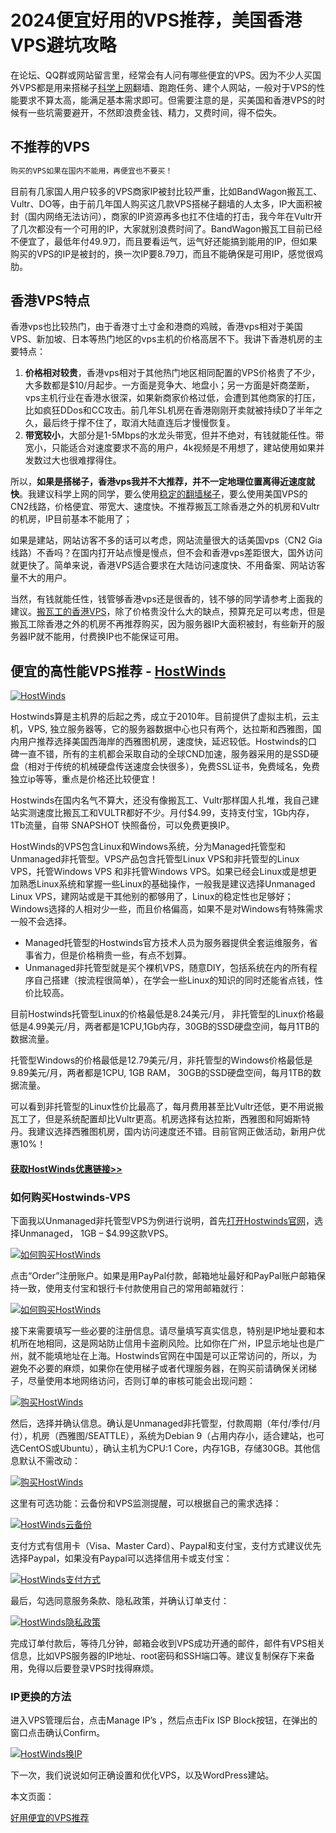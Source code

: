 # 2024便宜好用的VPS推荐，美国香港VPS避坑攻略

在论坛、QQ群或网站留言里，经常会有人问有哪些便宜的VPS。因为不少人买国外VPS都是用来搭梯子<a rel="noopener nofollow" href="https://github.com/search?q=VPN+%E7%BF%BB%E5%A2%99+%E6%8E%A8%E8%8D%90" target="_blank">科学上网</a>翻墙、跑跑任务、建个人网站，一般对于VPS的性能要求不算太高，能满足基本需求即可。但需要注意的是，买美国和香港VPS的时候有一些坑需要避开，不然即浪费金钱、精力，又费时间，得不偿失。

## 不推荐的VPS

```markdown
购买的VPS如果在国内不能用，再便宜也不要买！
```

目前有几家国人用户较多的VPS商家IP被封比较严重，比如BandWagon搬瓦工、Vultr、DO等，由于前几年国人购买这几款VPS搭梯子翻墙的人太多，IP大面积被封（国内网络无法访问），商家的IP资源再多也扛不住墙的打击，我今年在Vultr开了几次都没有一个可用的IP，大家就别浪费时间了。BandWagon搬瓦工目前已经不便宜了，最低年付49.9刀，而且要看运气，运气好还能搞到能用的IP，但如果购买的VPS的IP是被封的，换一次IP要8.79刀，而且不能确保是可用IP，感觉很鸡肋。

## 香港VPS特点

香港vps也比较热门，由于香港寸土寸金和港商的鸡贼，香港vps相对于美国VPS、新加坡、日本等热门地区的vps主机的价格高居不下。我讲下香港机房的主要特点：

1. **价格相对较贵**，香港vps相对于其他热门地区相同配置的VPS价格贵了不少，大多数都是$10/月起步。一方面是竞争大、地盘小；另一方面是奸商垄断，vps主机行业在香港水很深，如果新商家价格过低，会遭到其他商家的打压，比如疯狂DDos和CC攻击。前几年SL机房在香港刚刚开卖就被持续D了半年之久，最后终于撑不住了，取消大陆直连后才慢慢恢复。
2. **带宽较小**，大部分是1-5Mbps的水龙头带宽，但并不绝对，有钱就能任性。带宽小，只能适合对速度要求不高的用户，4k视频是不用想了，建站使用如果并发数过大也很难撑得住。

所以，**如果是搭梯子，香港vps我并不大推荐，并不一定地理位置离得近速度就快**。我建议科学上网的同学，要么使用<a rel="noopener" href="https://github.com/vpncn/vpncn.github.io" target="_blank">稳定的翻墙梯子</a>，要么使用美国VPS的CN2线路，价格便宜、带宽大、速度快。不推荐搬瓦工除香港之外的机房和Vultr的机房，IP目前基本不能用了；

如果是建站，网站访客不多的话可以考虑，网站流量很大的话美国vps（CN2 Gia线路）不香吗？在国内打开站点慢是慢点，但不会和香港vps差距很大，国外访问就更快了。简单来说，香港VPS适合要求在大陆访问速度快、不用备案、网站访客量不大的用户。

当然，有钱就能任性，钱管够香港vps还是很香的，钱不够的同学请参考上面我的建议。<a rel="noopener" href="https://bwh88.net/cart.php?a=confproduct&aff=72842" target="_blank">搬瓦工的香港VPS</a>，除了价格贵没什么大的缺点，预算充足可以考虑，但是搬瓦工除香港之外的机房不再推荐购买，因为服务器IP大面积被封，有些新开的服务器IP就不能用，付费换IP也不能保证可用。

## 便宜的高性能VPS推荐 - <a rel="nofollow noopener" href="https://www.hostwinds.com/30265.html" target="_blank">HostWinds</a>

[![HostWinds](https://www.safewebcn.com/img/hostwinds-logo-min.png)](#便宜的高性能vps推荐---hostwinds)

Hostwinds算是主机界的后起之秀，成立于2010年。目前提供了虚拟主机，云主机，VPS, 独立服务器等，它的服务器数据中心也只有两个，达拉斯和西雅图，国内用户推荐选择美国西海岸的西雅图机房，速度快，延迟较低。Hostwinds的口碑一直不错，所有的主机都会采取自动的全球CND加速，服务器采用的是SSD硬盘（相对于传统的机械硬盘传送速度会快很多），免费SSL证书，免费域名，免费独立ip等等，重点是价格还比较便宜！

Hostwinds在国内名气不算大，还没有像搬瓦工、Vultr那样国人扎堆，我自己建站实测速度比搬瓦工和VULTR都好不少。月付$4.99，支持支付宝，1Gb内存，1Tb流量，自带 SNAPSHOT 快照备份，可以免费更换IP。

HostWinds的VPS包含Linux和Windows系统，分为Managed托管型和Unmanaged非托管型。VPS产品包含托管型Linux VPS和非托管型的Linux VPS，托管Windows VPS 和非托管Windows VPS。如果已经会Linux或是想更加熟悉Linux系统和掌握一些Linux的基础操作，一般我是建议选择Unmanaged Linux VPS，建网站或是干其他别的都够用了，Linux的稳定性也足够好；Windows选择的人相对少一些，而且价格偏高，如果不是对Windows有特殊需求一般不会选择。

- Managed托管型的Hostwinds官方技术人员为服务器提供全套运维服务，省事省力，但是价格稍贵一些，有点不划算。
- Unmanaged非托管型就是买个裸机VPS，随意DIY，包括系统在内的所有程序自己搭建（按流程很简单），在学会一些Linux的知识的同时还能省点钱，性价比较高。

目前Hostwinds托管型Linux的价格最低是8.24美元/月， 非托管型的Linux价格最低是4.99美元/月，两者都是1CPU,1Gb内存，30GB的SSD硬盘空间，每月1TB的数据流量。

托管型Windows的价格最低是12.79美元/月，非托管型的Windows价格最低是9.89美元/月，两者都是1CPU, 1GB RAM， 30GB的SSD硬盘空间，每月1TB的数据流量。

可以看到非托管型的Linux性价比最高了，每月费用甚至比Vultr还低，更不用说搬瓦工了，但是系统配置却比Vultr更高。机房选择有达拉斯，西雅图和阿姆斯特丹。我建议选择西雅图机房，国内访问速度还不错。目前官网正做活动，新用户优惠10%！

#### <a rel="nofollow noopener" href="https://www.hostwinds.com/30265.html" target="_blank">获取HostWinds优惠链接>></a>

### 如何购买Hostwinds-VPS

下面我以Unmanaged非托管型VPS为例进行说明，首先<a rel="nofollow noopener" href="https://www.hostwinds.com/30265.html" target="_blank">打开Hostwinds官网</a>，选择Unmanaged， 1GB – $4.99这款VPS。

[![如何购买HostWinds](https://www.safewebcn.com/img/Hostwinds-Unmanaged-vps.png)](#如何购买hostwinds-vps)

点击“Order”注册账户。如果是用PayPal付款，邮箱地址最好和PayPal账户邮箱保持一致，使用支付宝和银行卡付款使用自己的常用邮箱就行：

[![如何购买HostWinds](https://www.safewebcn.com/img/Hostwinds-email-register.png)](#如何购买hostwinds-vps)

接下来需要填写一些必要的注册信息。请尽量填写真实信息，特别是IP地址要和本机所在地相同，这是网站防止信用卡盗刷风险。比如你在广州，IP显示地址也是广州，就不能填地址在上海。Hostwinds官网在中国是可以正常访问的，所以，为避免不必要的麻烦，如果你在使用梯子或者代理服务器，在购买前请确保关闭梯子，尽量使用本地网络访问，否则订单的审核可能会出现问题：

[![购买HostWinds](https://www.safewebcn.com/img/Hostwinds-infomation.png)](#如何购买hostwinds-vps)

然后，选择并确认信息。确认是Unmanaged非托管型，付款周期（年付/季付/月付），机房（西雅图/SEATTLE），系统为Debian 9（占用内存小，适合建站，也可选CentOS或Ubuntu），确认主机为CPU:1 Core，内存1GB，存储30GB。其他信息默认不需改动：

[![购买HostWinds](https://www.safewebcn.com/img/Hostwinds-unmanaged-vps-order.png)](#如何购买hostwinds-vps)

这里有可选功能：云备份和VPS监测提醒，可以根据自己的需求选择：

[![HostWinds云备份](https://www.safewebcn.com/img/Hostwinds-cloud-backup.png)](#如何购买hostwinds-vps)

支付方式有信用卡（Visa、Master Card）、Paypal和支付宝，支付方式建议优先选择Paypal，如果没有Paypal可以选择信用卡或支付宝：

[![HostWinds支付方式](https://www.safewebcn.com/img/Hostwinds-payment-method.png)](#如何购买hostwinds-vps)

最后，勾选同意服务条款、隐私政策，并确认订单支付：

[![HostWinds隐私政策](https://www.safewebcn.com/img/Hostwinds-tos.png)](#如何购买hostwinds-vps)

完成订单付款后，等待几分钟，邮箱会收到VPS成功开通的邮件，邮件有VPS相关信息，比如VPS服务器的IP地址、root密码和SSH端口等。建议复制保存下来备用，免得以后要登录VPS时找得麻烦。

### IP更换的方法

进入VPS管理后台，点击Manage IP’s ，然后点击Fix ISP Block按钮，在弹出的窗口点击确认Confirm。

[![HostWinds换IP](https://www.safewebcn.com/img/Hostwinds-Fix-ISP-Block.png)](#ip更换的方法)

下一次，我们说说如何正确设置和优化VPS，以及WordPress建站。

本文页面：

<a rel="noopener" href="https://lgeger.github.io/vps/" target="_blank">好用便宜的VPS推荐</a>
